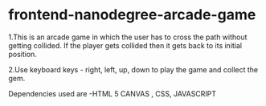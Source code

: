 frontend-nanodegree-arcade-game
===============================

1.This is an arcade game in which the user has to cross the path without getting collided. If the player gets collided then it gets back to its initial position.

2.Use keyboard keys - right, left, up, down to play the game and collect the gem.

Dependencies used are -HTML 5 CANVAS , CSS, JAVASCRIPT
